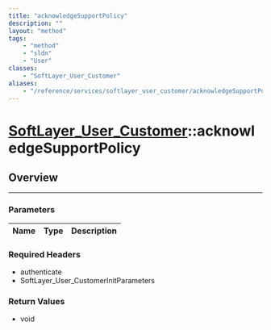 ```yaml
---
title: "acknowledgeSupportPolicy"
description: ""
layout: "method"
tags:
    - "method"
    - "sldn"
    - "User"
classes:
    - "SoftLayer_User_Customer"
aliases:
    - "/reference/services/softlayer_user_customer/acknowledgeSupportPolicy"
---
```

# [SoftLayer_User_Customer](/reference/services/SoftLayer_User_Customer)::acknowledgeSupportPolicy




## Overview 


-----

### Parameters 
|Name | Type | Description |
| --- | --- | --- |


### Required Headers
* authenticate
* SoftLayer_User_CustomerInitParameters


### Return Values
* void




